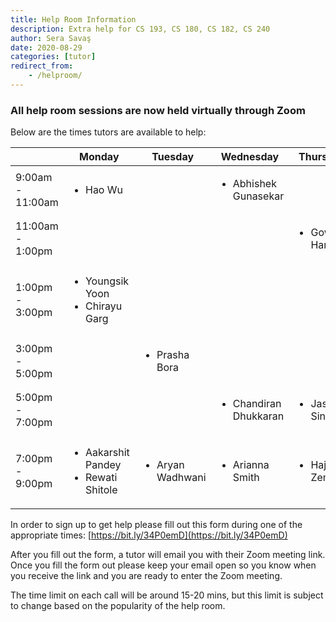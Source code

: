 ```yaml
---
title: Help Room Information
description: Extra help for CS 193, CS 180, CS 182, CS 240
author: Sera Savaş
date: 2020-08-29
categories: [tutor]
redirect_from:
    - /helproom/
---
```


### All help room sessions are now held virtually through Zoom

Below are the times tutors are available to help:

| | Monday | Tuesday | Wednesday | Thursday |
| ---- | ---- | ---- | ---- | ---- |
| 9:00am - 11:00am | <ul><li>Hao Wu</li></ul> | | <ul><li>Abhishek Gunasekar</li></ul> |
| 11:00am - 1:00pm | | | | <ul><li>Gowri Harish</li></ul> |
| 1:00pm - 3:00pm | <ul><li>Youngsik Yoon</li><li>Chirayu Garg</li></ul> | | |
| 3:00pm - 5:00pm | | <ul><li>Prasha Bora</li></ul> | |  |
| 5:00pm - 7:00pm | | | <ul><li>Chandiran Dhukkaran</li></ul> | <ul><li>Jasmine Singh</li></ul> |
| 7:00pm - 9:00pm | <ul><li>Aakarshit Pandey</li><li>Rewati Shitole</li></ul> | <ul><li>Aryan Wadhwani</li></ul> | <ul><li>Arianna Smith</li></ul> | <ul><li>Hajera Zemy</li></ul> |

In order to sign up to get help please fill out this form during one of the appropriate times: [https://bit.ly/34P0emD](https://bit.ly/34P0emD)

After you fill out the form, a tutor will email you with their Zoom meeting link. Once you fill the form out please keep your email open so you know when you receive the link and you are ready to enter the Zoom meeting. 

The time limit on each call will be around 15-20 mins, but this limit is subject to change based on the popularity of the help room.
